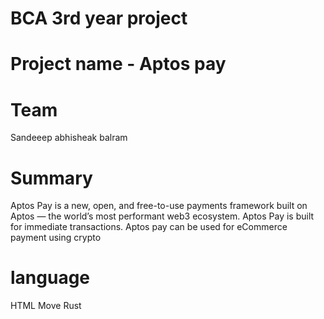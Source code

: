 # BCA 3rd year project 

# Project name - Aptos pay

# Team 
Sandeeep
abhisheak
balram


# Summary
Aptos Pay is a new, open, and free-to-use payments framework built on Aptos — the world’s most performant web3 ecosystem. Aptos Pay is built for immediate transactions.
Aptos pay can be used for eCommerce payment using crypto

# language
HTML
Move
Rust
